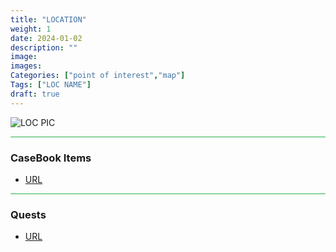 ```yaml
---
title: "LOCATION"
weight: 1
date: 2024-01-02
description: ""
image: 
images: 
Categories: ["point of interest","map"]
Tags: ["LOC NAME"]
draft: true
--- 
```



![LOC PIC]()

<!-- {{< svg "static/images/map/map-abandoned-house.svg" >}} -->

<hr style="background-color: #28b44c" size=8>

### CaseBook Items

- [URL](/)

<hr style="background-color: #28b44c" size=8>

### Quests

- [URL](/)